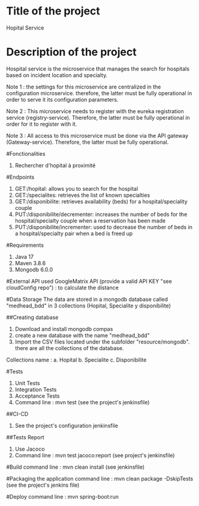 # Title of the project #
Hopital Service

# Description of the project
Hospital service is the microservice that manages the search for hospitals based on incident location and specialty.

Note 1 : the settings for this microservice are centralized in the configuration microservice. therefore, the latter must be fully operational in order to serve it its configuration parameters.

Note 2 : This microservice needs to register with the eureka registration service (registry-service). Therefore, the latter must be fully operational in order for it to register with it.

Note 3 : All access to this microservice must be done via the API gateway (Gateway-service). Therefore, the latter must be fully operational.

#Fonctionalities
1. Rechercher d'hopital à proximité

#Endpoints
1. GET:/hopital: allows you to search for the hospital
2. GET:/specialites: retrieves the list of known specialties
3. GET:/disponibilite: retrieves availability (beds) for a hospital/speciality couple
4. PUT:/disponibilite/decrementer: increases the number of beds for the hospital/specialty couple when a reservation has been made
5. PUT:/disponibilite/incrementer: used to decrease the number of beds in a hospital/specialty pair when a bed is freed up

#Requirements
1. Java 17
2. Maven 3.8.6
3. Mongodb 6.0.0

#External API used
GoogleMatrix API (provide a valid API KEY "see cloudConfig repo")  : to calculate the distance


#Data Storage
The data are stored in a mongodb database called "medhead_bdd" in 3 collections (Hopital, Specialite y disponibilite)

##Creating database
1. Download and install mongodb compas
2. create a new database with the name "medhead_bdd"
3. Import the CSV files located under the subfolder "resource/mongodb". there are all the collections of the database.

Collections name : 
a. Hopital
b. Specialite
c. Disponibilite

#Tests
1. Unit Tests
2. Integration Tests
4. Acceptance Tests
3. Command line : mvn test (see the project's jenkinsfile)

##CI-CD
1. See the project's configuration jenkinsfile

##Tests Report
1. Use Jacoco
2. Command line : mvn test jacoco:report (see project's jenkinsfile)

#Build
command line : mvn clean install (see jenkinsfile)

#Packaging the application
command line : mvn clean package -DskipTests (see the project's jenkins file)

#Deploy
command line : mvn spring-boot:run


